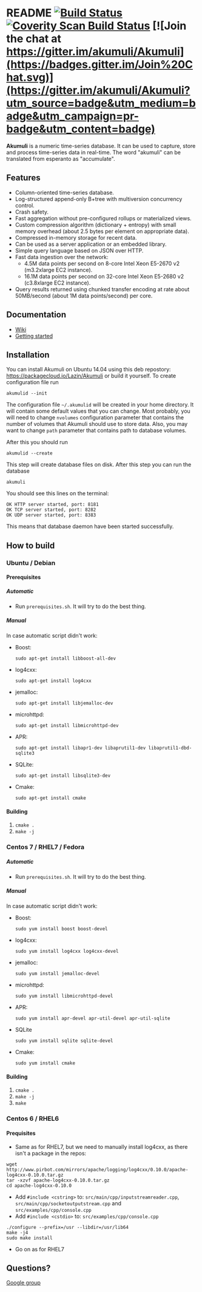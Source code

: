 README [![Build Status](https://travis-ci.org/akumuli/Akumuli.svg?branch=master)](https://travis-ci.org/akumuli/Akumuli) [![Coverity Scan Build Status](https://scan.coverity.com/projects/8879/badge.svg)](https://scan.coverity.com/projects/akumuli) [![Join the chat at https://gitter.im/akumuli/Akumuli](https://badges.gitter.im/Join%20Chat.svg)](https://gitter.im/akumuli/Akumuli?utm_source=badge&utm_medium=badge&utm_campaign=pr-badge&utm_content=badge)
======

**Akumuli** is a numeric time-series database.
It can be used to capture, store and process time-series data in real-time.
The word "akumuli" can be translated from esperanto as "accumulate".

Features
-------

* Column-oriented time-series database.
* Log-structured append-only B+tree with multiversion concurrency control.
* Crash safety.
* Fast aggregation without pre-configured rollups or materialized views.
* Custom compression algorithm (dictionary + entropy) with small memory overhead (about 2.5 bytes per element on appropriate data).
* Compressed in-memory storage for recent data.
* Can be used as a server application or an embedded library.
* Simple query language based on JSON over HTTP.
* Fast data ingestion over the network:
  * 4.5M data points per second on 8-core Intel Xeon E5-2670 v2 (m3.2xlarge EC2 instance).
  * 16.1M data points per second on 32-core Intel Xeon E5-2680 v2 (c3.8xlarge EC2 instance).
* Query results returned using chunked transfer encoding at rate about 50MB/second (about 1M data points/second) per core.

Documentation
-------------
* [Wiki](https://github.com/akumuli/Akumuli/wiki)
* [Getting started](https://github.com/akumuli/Akumuli/wiki/Getting-started)

Installation
------------

You can install Akumuli on Ubuntu 14.04 using this deb repostory: https://packagecloud.io/Lazin/Akumuli or build it yourself.
To create configuration file run

    akumulid --init

The configuration file `~/.akumulid` will be created in your home directory. It will contain some default values that you can change. Most probably, you will need to change `nvolumes` configuration parameter that contains the number of volumes that Akumuli should use to store data. Also, you may want to change `path` parameter that contains path to database volumes.

After this you should run

    akumulid --create
    
This step will create database files on disk. After this step you can run the database

    akumuli
    
You should see this lines on the terminal:

```
OK HTTP server started, port: 8181
OK TCP server started, port: 8282
OK UDP server started, port: 8383
```

This means that database daemon have been started successfully. 

How to build
------------

### Ubuntu / Debian

#### Prerequisites

##### Automatic

* Run `prerequisites.sh`. It will try to do the best thing.

##### Manual

In case automatic script didn't work:

* Boost:

  `sudo apt-get install libboost-all-dev`

* log4cxx:

  `sudo apt-get install log4cxx`

* jemalloc:

  `sudo apt-get install libjemalloc-dev`

* microhttpd:

  `sudo apt-get install libmicrohttpd-dev`

* APR:

  `sudo apt-get install libapr1-dev libaprutil1-dev libaprutil1-dbd-sqlite3`

* SQLite:

  `sudo apt-get install libsqlite3-dev`

* Cmake:

  `sudo apt-get install cmake`

#### Building

1. `cmake .`
1. `make -j`


### Centos 7 / RHEL7 / Fedora

##### Automatic

* Run `prerequisites.sh`. It will try to do the best thing.

##### Manual

In case automatic script didn't work:

* Boost:

  `sudo yum install boost boost-devel`

* log4cxx:

  `sudo yum install log4cxx log4cxx-devel`

* jemalloc:

  `sudo yum install jemalloc-devel`

* microhttpd:

  `sudo yum install libmicrohttpd-devel`

* APR:

  `sudo yum install apr-devel apr-util-devel apr-util-sqlite`

* SQLite

  `sudo yum install sqlite sqlite-devel`

* Cmake:

  `sudo yum install cmake`


#### Building

1. `cmake .`
1. `make -j`
1. `make`

### Centos 6 / RHEL6

#### Prequisites

* Same as for RHEL7, but we need to manually install log4cxx, as there isn't a package in the repos:
```
wget http://www.pirbot.com/mirrors/apache/logging/log4cxx/0.10.0/apache-log4cxx-0.10.0.tar.gz
tar -xzvf apache-log4cxx-0.10.0.tar.gz 
cd apache-log4cxx-0.10.0
```
* Add `#include <cstring>` to: `src/main/cpp/inputstreamreader.cpp`, `src/main/cpp/socketoutputstream.cpp` and `src/examples/cpp/console.cpp`
* Add `#include <cstdio>` to: `src/examples/cpp/console.cpp`
```
./configure --prefix=/usr --libdir=/usr/lib64
make -j4
sudo make install
```
* Go on as for RHEL7

Questions?
----------

[Google group](https://groups.google.com/forum/#!forum/akumuli)
